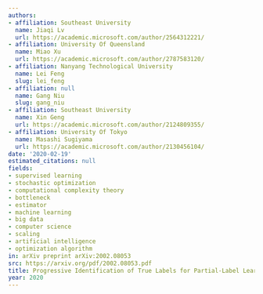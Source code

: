 ```yaml
---
authors:
- affiliation: Southeast University
  name: Jiaqi Lv
  url: https://academic.microsoft.com/author/2564312221/
- affiliation: University Of Queensland
  name: Miao Xu
  url: https://academic.microsoft.com/author/2787583120/
- affiliation: Nanyang Technological University
  name: Lei Feng
  slug: lei_feng
- affiliation: null
  name: Gang Niu
  slug: gang_niu
- affiliation: Southeast University
  name: Xin Geng
  url: https://academic.microsoft.com/author/2124809355/
- affiliation: University Of Tokyo
  name: Masashi Sugiyama
  url: https://academic.microsoft.com/author/2130456104/
date: '2020-02-19'
estimated_citations: null
fields:
- supervised learning
- stochastic optimization
- computational complexity theory
- bottleneck
- estimator
- machine learning
- big data
- computer science
- scaling
- artificial intelligence
- optimization algorithm
in: arXiv preprint arXiv:2002.08053
src: https://arxiv.org/pdf/2002.08053.pdf
title: Progressive Identification of True Labels for Partial-Label Learning
year: 2020
---
```

